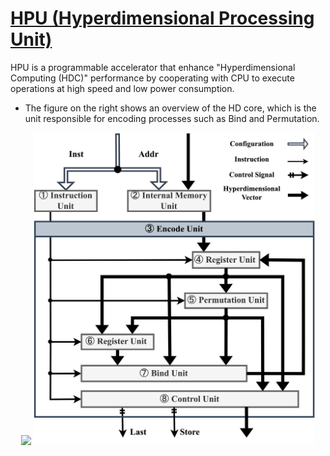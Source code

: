 # [HPU (Hyperdimensional Processing Unit)](https://github.com/yuya-isaka/HPU/tree/master)

HPU is a programmable accelerator that enhance "Hyperdimensional Computing (HDC)" performance by cooperating with CPU to execute operations at high speed and low power consumption.

- The figure on the right shows an overview of the HD core, which is the unit responsible for encoding processes such as Bind and Permutation.

<div align="center">
<img src="docs/hpu_arch.png" width="550">  <img src="Images/hdcore_arch.png" width="450">
</div>


